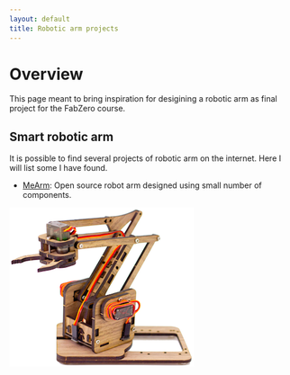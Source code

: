 ```yaml
---
layout: default
title: Robotic arm projects
---
```


# Overview

This page meant to bring inspiration for desigining a robotic arm as final project for the FabZero course.


## Smart robotic arm

It is possible to find several projects of robotic arm on the internet.
Here I will list some I have found.

* [MeArm](https://mearm.com): Open source robot arm designed using small number of components.

![mearm_wood](/assets/images/mearm_wood.png)

